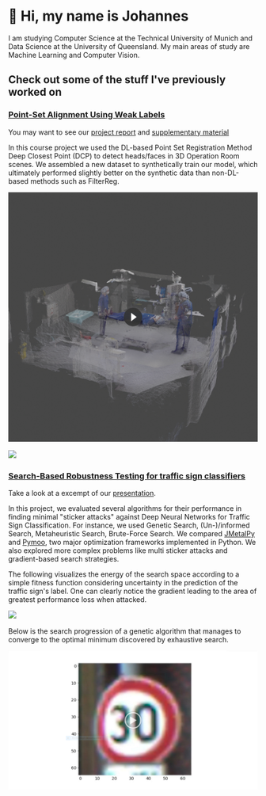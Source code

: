 # 👋 Hi, my name is Johannes

I am studying Computer Science at the Technical University of Munich and Data Science at the University of Queensland. My main areas of study are Machine Learning and Computer Vision.

## Check out some of the stuff I've previously worked on

### [Point-Set Alignment Using Weak Labels](https://github.com/wngTn/synthetic_dcp)

You may want to see our [project report](https://github.com/wngTn/synthetic_dcp/blob/main/Project_Report.pdf) and [supplementary material](https://github.com/wngTn/synthetic_dcp/blob/main/Supplementary_Materials.pdf)

In this course project we used the DL-based Point Set Registration Method Deep Closest Point (DCP) to detect heads/faces in 3D Operation Room scenes. We assembled a new dataset to synthetically train our model, which ultimately performed slightly better on the synthetic data than non-DL-based methods such as FilterReg.

[![Visualization of the task](https://github.com/wngTn/synthetic_dcp/blob/main/assets/preview_video.png)](https://drive.google.com/file/d/10ExiSn-swk2jGCFB8Kq8de3IUifWTBWB/view?usp=share_link)

<img src="https://github.com/wngTn/synthetic_dcp/blob/main/assets/data_augmentation_vis.gif" width="pagewidth"/>


### [Search-Based Robustness Testing for traffic sign classifiers](https://gitfront.io/r/JohannesVolk/kGpYddba232z/traffic-sign-classifier-robustness-testing/)

Take a look at a excempt of our [presentation](https://drive.google.com/file/d/1pT7yqmQ0gV0R_XKGlxi67L1DDFZcRNim/view?usp=share_link).

In this project, we evaluated several algorithms for their performance in finding minimal "sticker attacks" against Deep Neural Networks for Traffic Sign Classification. For instance, we used Genetic Search, (Un-)/informed Search, Metaheuristic Search, Brute-Force Search. We compared [JMetalPy](https://github.com/jMetal/jMetalPy) and [Pymoo](https://pymoo.org/), two major optimization frameworks implemented in Python. We also explored more complex problems like multi sticker attacks and gradient-based search strategies.

The following visualizes the energy of the search space according to a simple fitness function considering uncertainty in the prediction of the traffic sign's label.
One can clearly notice the gradient leading to the area of greatest performance loss when attacked.

<img src="https://gitfront.io/r/JohannesVolk/kGpYddba232z/traffic-sign-classifier-robustness-testing/raw/rt_search_based/imgs/1_BasicAreaFitnessFunction.png" width="pagewidth"/>

Below is the search progression of a genetic algorithm that manages to converge to the optimal minimum discovered by exhaustive search.

[![](drive_video_preview.PNG)](https://drive.google.com/file/d/1DYT_7pp1Wa_OjKDNBrGEyHKjGc3wRqud/view)
